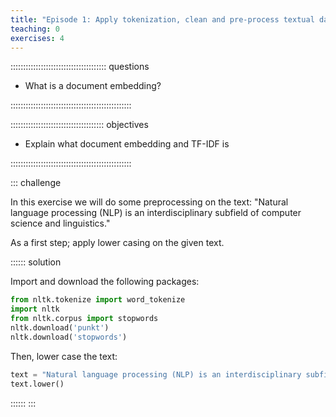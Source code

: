 ```yaml
---
title: "Episode 1: Apply tokenization, clean and pre-process textual data"
teaching: 0
exercises: 4
---
```


:::::::::::::::::::::::::::::::::::::: questions

- What is a document embedding?

::::::::::::::::::::::::::::::::::::::::::::::::

::::::::::::::::::::::::::::::::::::: objectives

- Explain what document embedding and TF-IDF is

::::::::::::::::::::::::::::::::::::::::::::::::

::: challenge

In this exercise we will do some preprocessing on the text: 
"Natural language processing (NLP) is an interdisciplinary subfield of computer science and linguistics."

As a first step; apply lower casing on the given text.

:::::: solution

Import and download the following packages:
```python
from nltk.tokenize import word_tokenize
import nltk
from nltk.corpus import stopwords
nltk.download('punkt')
nltk.download('stopwords')
```
Then, lower case the text:

```python
text = "Natural language processing (NLP) is an interdisciplinary subfield of computer science and linguistics."
text.lower()
```
::::::
:::
